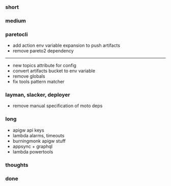 ### short

### medium

### paretocli

- add action env variable expansion to push artifacts 
- remove pareto2 dependency 

---

- new topics attribute for config 
- convert artifacts bucket to env variable 
- remove globals 
- fix tools pattern matcher 

### layman, slacker, deployer

- remove manual specification of moto deps

### long

- apigw api keys
- lambda alarms, timeouts
- burningmonk apigw stuff
- appsync + graphql
- lambda powertools

### thoughts

### done

